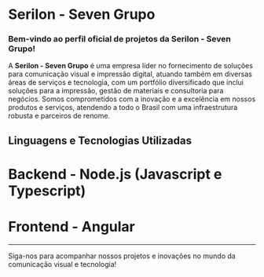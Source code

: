 # Serilon - Seven Grupo

### Bem-vindo ao perfil oficial de projetos da **Serilon - Seven Grupo**!

A **Serilon - Seven Grupo** é uma empresa líder no fornecimento de soluções para comunicação visual e impressão digital, atuando também em diversas áreas de serviços e tecnologia, com um portfólio diversificado que inclui soluções para a impressão, gestão de materiais e consultoria para negócios. Somos comprometidos com a inovação e a excelência em nossos produtos e serviços, atendendo a todo o Brasil com uma infraestrutura robusta e parceiros de renome.

## Linguagens e Tecnologias Utilizadas

# Backend - Node.js (Javascript e Typescript)
# Frontend - Angular

---

Siga-nos para acompanhar nossos projetos e inovações no mundo da comunicação visual e tecnologia!

